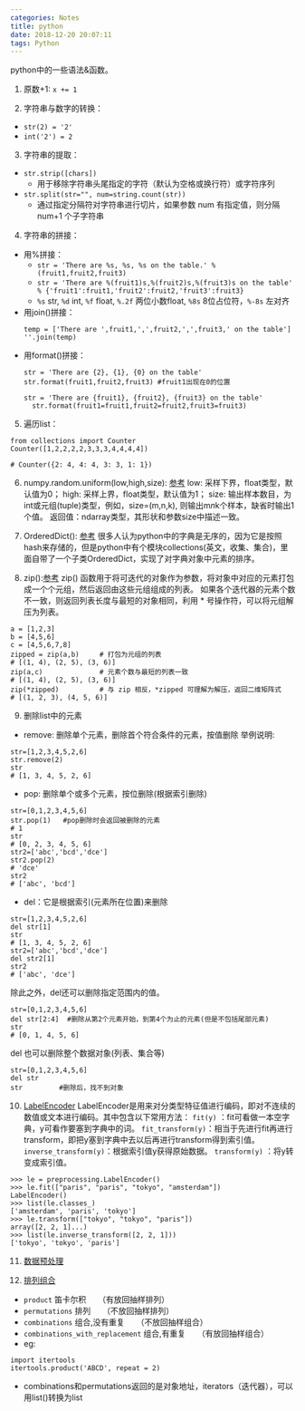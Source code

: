 ```yaml
---
categories: Notes
title: python
date: 2018-12-20 20:07:11
tags: Python
---
```


python中的一些语法&函数。

1. 原数+1: `x += 1`

2. 字符串与数字的转换：
- `str(2) = '2'`
- `int('2') = 2`

3. 字符串的提取：
- `str.strip([chars])`
   - 用于移除字符串头尾指定的字符（默认为空格或换行符）或字符序列
- `str.split(str="", num=string.count(str))`
   - 通过指定分隔符对字符串进行切片，如果参数 num 有指定值，则分隔 num+1 个子字符串

4. 字符串的拼接：
- 用%拼接：
    - `str = 'There are %s, %s, %s on the table.' % (fruit1,fruit2,fruit3)`
    - `str = 'There are %(fruit1)s,%(fruit2)s,%(fruit3)s on the table' % {'fruit1':fruit1,'fruit2':fruit2,'fruit3':fruit3} `
    - `%s` str, `%d` int, `%f` float, `%.2f` 两位小数float, `%8s` 8位占位符，`%-8s` 左对齐 
- 用join()拼接：
    ```
    temp = ['There are ',fruit1,',',fruit2,',',fruit3,' on the table']
    ''.join(temp)
    ```
- 用format()拼接：
    ```
    str = 'There are {2}, {1}, {0} on the table'
    str.format(fruit1,fruit2,fruit3) #fruit1出现在0的位置
    ```
    ```
    str = 'There are {fruit1}, {fruit2}, {fruit3} on the table'
	  str.format(fruit1=fruit1,fruit2=fruit2,fruit3=fruit3)
	 ```

5. 遍历list：
```
from collections import Counter
Counter([1,2,2,2,2,3,3,3,4,4,4,4])

# Counter({2: 4, 4: 4, 3: 3, 1: 1})
```

6. numpy.random.uniform(low,high,size): [参考](https://blog.csdn.net/u013920434/article/details/52507173)
low: 采样下界，float类型，默认值为0；
high: 采样上界，float类型，默认值为1；
size: 输出样本数目，为int或元组(tuple)类型，例如，size=(m,n,k), 则输出m*n*k个样本，缺省时输出1个值。
返回值：ndarray类型，其形状和参数size中描述一致。

7. OrderedDict(): [参考](https://www.cnblogs.com/gide/p/6370082.html)
很多人认为python中的字典是无序的，因为它是按照hash来存储的，但是python中有个模块collections(英文，收集、集合)，里面自带了一个子类OrderedDict，实现了对字典对象中元素的排序。

8. zip():[参考](http://www.runoob.com/python/python-func-zip.html)
zip() 函数用于将可迭代的对象作为参数，将对象中对应的元素打包成一个个元组，然后返回由这些元组组成的列表。
如果各个迭代器的元素个数不一致，则返回列表长度与最短的对象相同，利用 * 号操作符，可以将元组解压为列表。
```
a = [1,2,3]
b = [4,5,6]
c = [4,5,6,7,8]
zipped = zip(a,b)     # 打包为元组的列表
# [(1, 4), (2, 5), (3, 6)]
zip(a,c)              # 元素个数与最短的列表一致
# [(1, 4), (2, 5), (3, 6)]
zip(*zipped)          # 与 zip 相反，*zipped 可理解为解压，返回二维矩阵式
# [(1, 2, 3), (4, 5, 6)]
```

9. 删除list中的元素
- remove: 删除单个元素，删除首个符合条件的元素，按值删除
举例说明:
```
str=[1,2,3,4,5,2,6]
str.remove(2)
str
# [1, 3, 4, 5, 2, 6]
```

- pop:  删除单个或多个元素，按位删除(根据索引删除)
```
str=[0,1,2,3,4,5,6]
str.pop(1)   #pop删除时会返回被删除的元素
# 1
str
# [0, 2, 3, 4, 5, 6]
str2=['abc','bcd','dce']
str2.pop(2)
# 'dce'
str2
# ['abc', 'bcd']
```

- del：它是根据索引(元素所在位置)来删除
```
str=[1,2,3,4,5,2,6]
del str[1]
str
# [1, 3, 4, 5, 2, 6]
str2=['abc','bcd','dce']
del str2[1]
str2
# ['abc', 'dce']
```

除此之外，del还可以删除指定范围内的值。
```
str=[0,1,2,3,4,5,6]
del str[2:4]  #删除从第2个元素开始，到第4个为止的元素(但是不包括尾部元素)
str
# [0, 1, 4, 5, 6]
```
del 也可以删除整个数据对象(列表、集合等)
```
str=[0,1,2,3,4,5,6]
del str
str         #删除后，找不到对象
```

10. [LabelEncoder](https://blog.csdn.net/quintind/article/details/79850455)
LabelEncoder是用来对分类型特征值进行编码，即对不连续的数值或文本进行编码。其中包含以下常用方法：
`fit(y)` ：fit可看做一本空字典，y可看作要塞到字典中的词。 
`fit_transform(y)`：相当于先进行fit再进行transform，即把y塞到字典中去以后再进行transform得到索引值。 
`inverse_transform(y)`：根据索引值y获得原始数据。 
`transform(y)` ：将y转变成索引值。
```
>>> le = preprocessing.LabelEncoder()
>>> le.fit(["paris", "paris", "tokyo", "amsterdam"])
LabelEncoder()
>>> list(le.classes_)
['amsterdam', 'paris', 'tokyo']
>>> le.transform(["tokyo", "tokyo", "paris"]) 
array([2, 2, 1]...)
>>> list(le.inverse_transform([2, 2, 1]))
['tokyo', 'tokyo', 'paris']
```

11. [数据预处理](https://www.cnblogs.com/chaosimple/p/4153167.html)

12. [排列组合](https://www.cnblogs.com/aiguiling/p/8594023.html)
- `product` 笛卡尔积　　（有放回抽样排列）
- `permutations` 排列　　（不放回抽样排列）
- `combinations` 组合,没有重复　　（不放回抽样组合）
- `combinations_with_replacement` 组合,有重复　　（有放回抽样组合）
- eg: 
```
import itertools
itertools.product('ABCD', repeat = 2)
```
- combinations和permutations返回的是对象地址，iterators（迭代器），可以用list()转换为list

